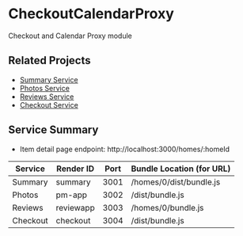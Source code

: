 # CheckoutCalendarProxy
Checkout and Calendar Proxy module 

## Related Projects
 * [Summary Service](https://github.com/AirHackers/SummaryModule)
 * [Photos Service](https://github.com/AirHackers/photos-view-victor)
 * [Reviews Service](https://github.com/AirHackers/ReviewService)
 * [Checkout Service](https://github.com/AirHackers/CheckoutCalendarService)

## Service Summary
 * Item detail page endpoint: http://localhost:3000/homes/:homeId
 
| Service       | Render ID     | Port   | Bundle Location (for URL) |
| ------------- | ------------- | ------ | ------------------------- |
| Summary       | summary       |  3001  | /homes/0/dist/bundle.js   | 
| Photos        | pm-app        |  3002  | /dist/bundle.js           |
| Reviews       | reviewapp     |  3003  | /homes/0/bundle.js        |
| Checkout      | checkout      |  3004  | /dist/bundle.js           |
